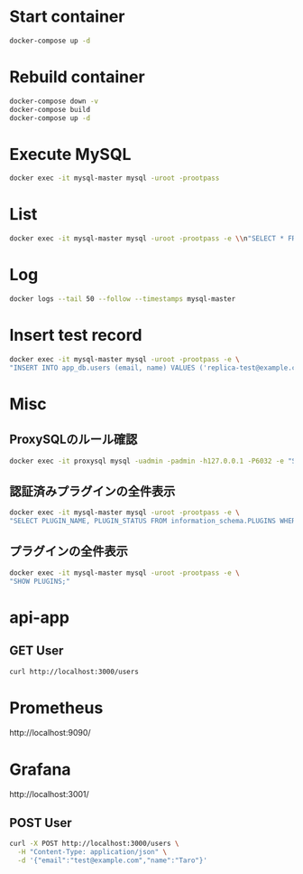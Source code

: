 # Start container
```bash
docker-compose up -d
```

# Rebuild container

```bash
docker-compose down -v
docker-compose build
docker-compose up -d
```

# Execute MySQL

```bash
docker exec -it mysql-master mysql -uroot -prootpass
```
# List
```bash
docker exec -it mysql-master mysql -uroot -prootpass -e \\n"SELECT * FROM app_db.users;"
```

# Log

```bash
docker logs --tail 50 --follow --timestamps mysql-master
```

# Insert test record

```bash
docker exec -it mysql-master mysql -uroot -prootpass -e \
"INSERT INTO app_db.users (email, name) VALUES ('replica-test@example.com', 'Rep Test');"
```

# Misc
## ProxySQLのルール確認

```bash
docker exec -it proxysql mysql -uadmin -padmin -h127.0.0.1 -P6032 -e "SELECT * FROM stats_mysql_query_rules;"
```

## 認証済みプラグインの全件表示

```bash
docker exec -it mysql-master mysql -uroot -prootpass -e \
"SELECT PLUGIN_NAME, PLUGIN_STATUS FROM information_schema.PLUGINS WHERE PLUGIN_TYPE='AUTHENTICATION';"
```

## プラグインの全件表示

```bash
docker exec -it mysql-master mysql -uroot -prootpass -e \
"SHOW PLUGINS;"
```

# api-app

## GET User

```bash
curl http://localhost:3000/users
```

# Prometheus
http://localhost:9090/ 

# Grafana
http://localhost:3001/


## POST User

```bash
curl -X POST http://localhost:3000/users \
  -H "Content-Type: application/json" \
  -d '{"email":"test@example.com","name":"Taro"}'
```